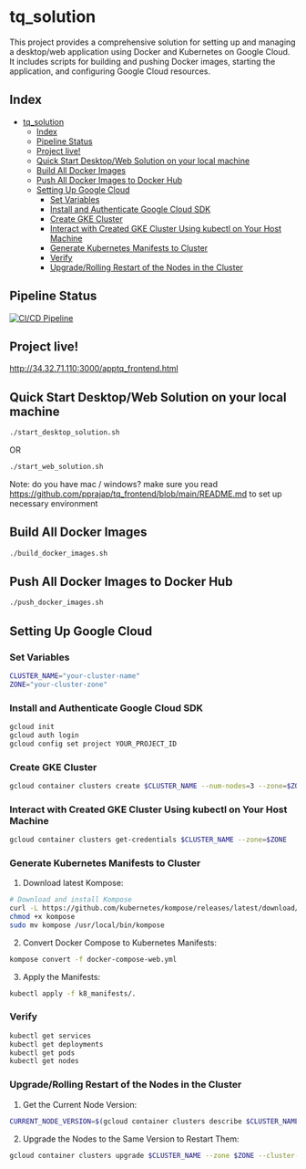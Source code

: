 # tq_solution

This project provides a comprehensive solution for setting up and managing a desktop/web application using Docker and Kubernetes on Google Cloud. It includes scripts for building and pushing Docker images, starting the application, and configuring Google Cloud resources.

## Index
- [tq\_solution](#tq_solution)
  - [Index](#index)
  - [Pipeline Status](#pipeline-status)
  - [Project live!](#project-live)
  - [Quick Start Desktop/Web Solution on your local machine](#quick-start-desktopweb-solution-on-your-local-machine)
  - [Build All Docker Images](#build-all-docker-images)
  - [Push All Docker Images to Docker Hub](#push-all-docker-images-to-docker-hub)
  - [Setting Up Google Cloud](#setting-up-google-cloud)
    - [Set Variables](#set-variables)
    - [Install and Authenticate Google Cloud SDK](#install-and-authenticate-google-cloud-sdk)
    - [Create GKE Cluster](#create-gke-cluster)
    - [Interact with Created GKE Cluster Using kubectl on Your Host Machine](#interact-with-created-gke-cluster-using-kubectl-on-your-host-machine)
    - [Generate Kubernetes Manifests to Cluster](#generate-kubernetes-manifests-to-cluster)
    - [Verify](#verify)
    - [Upgrade/Rolling Restart of the Nodes in the Cluster](#upgraderolling-restart-of-the-nodes-in-the-cluster)

## Pipeline Status
[![CI/CD Pipeline][def]](https://github.com/pprajap/tq_solution/actions/workflows/ci-cd.yml)

## Project live!
http://34.32.71.110:3000/apptq_frontend.html

## Quick Start Desktop/Web Solution on your local machine
```sh
./start_desktop_solution.sh 
```
OR
```sh
./start_web_solution.sh 
```
Note: do you have mac / windows? make sure you read https://github.com/pprajap/tq_frontend/blob/main/README.md to set up necessary environment

## Build All Docker Images
```sh
./build_docker_images.sh
```

## Push All Docker Images to Docker Hub
```sh
./push_docker_images.sh
```

## Setting Up Google Cloud

### Set Variables
```sh
CLUSTER_NAME="your-cluster-name"
ZONE="your-cluster-zone"
```

### Install and Authenticate Google Cloud SDK
```sh
gcloud init
gcloud auth login
gcloud config set project YOUR_PROJECT_ID
```

### Create GKE Cluster
```sh
gcloud container clusters create $CLUSTER_NAME --num-nodes=3 --zone=$ZONE
```

### Interact with Created GKE Cluster Using kubectl on Your Host Machine
```sh
gcloud container clusters get-credentials $CLUSTER_NAME --zone=$ZONE
```

### Generate Kubernetes Manifests to Cluster
1. Download latest Kompose:
  ```sh
  # Download and install Kompose
  curl -L https://github.com/kubernetes/kompose/releases/latest/download/kompose-linux-amd64 -o kompose
  chmod +x kompose
  sudo mv kompose /usr/local/bin/kompose
  ```

2. Convert Docker Compose to Kubernetes Manifests:
  ```sh
  kompose convert -f docker-compose-web.yml
  ```

3. Apply the Manifests:
  ```sh
  kubectl apply -f k8_manifests/.
  ```

### Verify
```sh
kubectl get services
kubectl get deployments
kubectl get pods
kubectl get nodes
```

### Upgrade/Rolling Restart of the Nodes in the Cluster
1. Get the Current Node Version:
  ```sh
  CURRENT_NODE_VERSION=$(gcloud container clusters describe $CLUSTER_NAME --zone $ZONE --format="get(currentNodeVersion)")
  ```

2. Upgrade the Nodes to the Same Version to Restart Them:
  ```sh
  gcloud container clusters upgrade $CLUSTER_NAME --zone $ZONE --cluster-version $CURRENT_NODE_VERSION
  ```

[def]: https://github.com/pprajap/tq_solution/actions/workflows/ci-cd.yml/badge.svg?branch=main